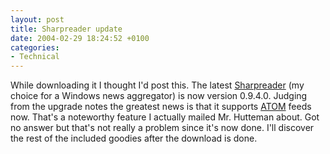 ```yaml
---
layout: post
title: Sharpreader update
date: 2004-02-29 18:24:52 +0100
categories:
- Technical
---
```

While downloading it I thought I'd post this. The latest <a href="http://www.sharpreader.net/">Sharpreader</a> (my choice for a Windows news aggregator) is now version 0.9.4.0. Judging from the upgrade notes the greatest news is that it supports <a href="http://www.atomenabled.org/">ATOM</a> feeds now. That's a noteworthy feature I actually mailed Mr. Hutteman about. Got no answer but that's not really a problem since it's now done. I'll discover the rest of the included goodies after the download is done.
